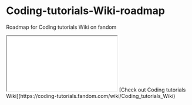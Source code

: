 # Coding-tutorials-Wiki-roadmap
Roadmap for Coding tutorials Wiki on fandom
<iframe src="(https://github.com/users/Mrdev88/projects/3" title="Roadmap"></iframe>
[Check out Coding tutorials Wiki](https://coding-tutorials.fandom.com/wiki/Coding_tutorials_Wiki)
